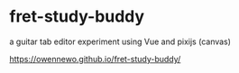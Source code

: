 # fret-study-buddy

a guitar tab editor experiment using Vue and pixijs (canvas)

https://owennewo.github.io/fret-study-buddy/
